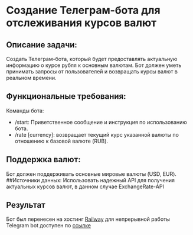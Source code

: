 # Создание Телеграм-бота для отслеживания курсов валют
## Описание задачи:
Создать Телеграм-бота, который будет предоставлять актуальную информацию о курсе рубля к основным валютам. Бот должен уметь принимать запросы от пользователей и возвращать курсы валют в реальном времени.
## Функциональные требования:
Команды бота:
- /start: Приветственное сообщение и инструкция по использованию бота.  
- /rate [currency]: возвращает текущий курс указанной валюты по отношению к базовой валюте (RUB).  
## Поддержка валют:
Бот должен поддерживать основные мировые валюты (USD, EUR).
##Источники данных:
Использовать надежный API для получения актуальных курсов валют, в данном случае ExchangeRate-API
## Результат
Бот был перенесен на хостинг [Railway](https://railway.app) для непрерывной работы
Telegram bot доступен по [ссылке](https://t.me/rowicurrencybot)
